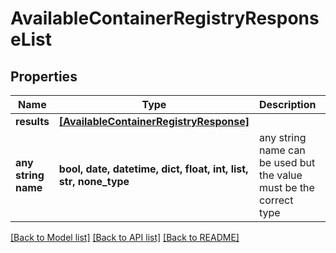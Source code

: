 # AvailableContainerRegistryResponseList


## Properties
Name | Type | Description | Notes
------------ | ------------- | ------------- | -------------
**results** | [**[AvailableContainerRegistryResponse]**](AvailableContainerRegistryResponse.md) |  | [optional] 
**any string name** | **bool, date, datetime, dict, float, int, list, str, none_type** | any string name can be used but the value must be the correct type | [optional]

[[Back to Model list]](../README.md#documentation-for-models) [[Back to API list]](../README.md#documentation-for-api-endpoints) [[Back to README]](../README.md)


